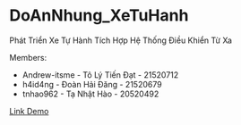 # DoAnNhung_XeTuHanh
Phát Triển Xe Tự Hành Tích Hợp Hệ Thống Điều Khiển Từ Xa

Members:
* Andrew-itsme - Tô Lý Tiến Đạt - 21520712
* h4id4ng - Đoàn Hải Đăng - 21520679
* tnhao962 - Tạ Nhật Hào - 20520492


[Link Demo](https://drive.google.com/drive/u/2/folders/1-5Tj9uDennVX365-RsCx_xCr0_DA4ny5)
